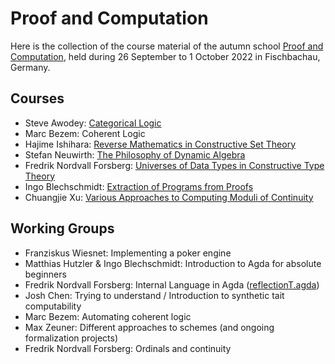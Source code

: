 # Proof and Computation
Here is the collection of the course material of the autumn school [Proof and Computation](http://www.mathematik.uni-muenchen.de/~schwicht/pc22.php), held during 26 September to 1 October 2022 in Fischbachau, Germany.

## Courses
- Steve Awodey: [Categorical Logic](https://awodey.github.io/fischbachau/)
- Marc Bezem: Coherent Logic
- Hajime Ishihara: [Reverse Mathematics in Constructive Set Theory](ishihara)
- Stefan Neuwirth: [The Philosophy of Dynamic Algebra](http://neuwirth.perso.math.cnrs.fr/pc22/)
- Fredrik Nordvall Forsberg: [Universes of Data Types in Constructive Type Theory](http://fredriknf.com/pc22/)
- Ingo Blechschmidt: [Extraction of Programs from Proofs](https://www.speicherleck.de/iblech/stuff/slides-fischbachau2022.pdf)
- Chuangjie Xu: [Various Approaches to Computing Moduli of Continuity](xu/continuity.pdf)

## Working Groups
- Franziskus Wiesnet: Implementing a poker engine
- Matthias Hutzler & Ingo Blechschmidt: Introduction to Agda for absolute beginners
- Fredrik Nordvall Forsberg: Internal Language in Agda ([reflectionT.agda](wg-internal-agda/reflectionT.agda))
- Josh Chen: Trying to understand / Introduction to synthetic tait computability
- Marc Bezem: Automating coherent logic
- Max Zeuner: Different approaches to schemes (and ongoing formalization projects)
- Fredrik Nordvall Forsberg: Ordinals and continuity

